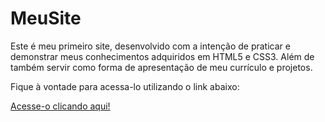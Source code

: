 # MeuSite

Este é meu primeiro site, desenvolvido com a intenção de praticar e demonstrar meus conhecimentos adquiridos em HTML5 e CSS3.
Além de também servir como forma de apresentação de meu currículo e projetos.

Fique à vontade para acessa-lo utilizando o link abaixo:

<a href="https://gustavohferreira.github.io/MeuSite/">Acesse-o clicando aqui!</a>
